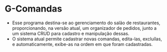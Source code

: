 # G-Comandas

- Esse programa destina-se ao gerenciamento do salão de restaurantes, proporcionando, na versão atual, um organizador de pedidos, junto a um sistema CRUD para cadastro e manipulação dessas.
- O sistema atual permite cadastrar novas comandas, edita-las, excluílas, e automaticamente, exibe-as na ordem em que foram cadastradas.

